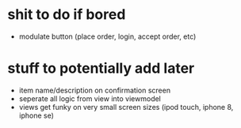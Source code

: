 # shit to do if bored
- modulate button (place order, login, accept order, etc)


# stuff to potentially add later

- item name/description on confirmation screen
- seperate all logic from view into viewmodel
- views get funky on very small screen sizes (ipod touch, iphone 8, iphone se)
